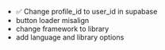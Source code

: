 - ✅ Change profile_id to user_id in supabase
- button loader misalign
- change framework to library
- add language and library options